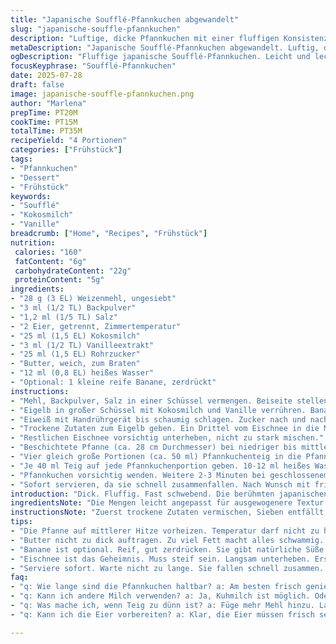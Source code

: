 ```yaml
---
title: "Japanische Soufflé-Pfannkuchen abgewandelt"
slug: "japanische-souffle-pfannkuchen"
description: "Luftige, dicke Pfannkuchen mit einer fluffigen Konsistenz. Leicht gesüßt, mit Vanillearoma. Gehen schnell und benötigen etwas Geduld beim Wenden. Milch und Ei getrennt verarbeitet, Eiweiß steif geschlagen. Gebacken in einer Pfanne bei mittlerer Hitze. Für 4 Portionen. Varianten durch Kokosmilch und Ahornsirup. Bananen als Zugabe möglich. Zusammen mit frischen Früchten servieren, warm genießen, sonst verlieren sie Riesenhöhe."
metaDescription: "Japanische Soufflé-Pfannkuchen abgewandelt. Luftig, dick. Mit Vanille und Kokos. Perfekt für Frühstück oder Dessert."
ogDescription: "Fluffige japanische Soufflé-Pfannkuchen. Leicht und lecker. Mit frischen Früchten und Ahornsirup serviert."
focusKeyphrase: "Soufflé-Pfannkuchen"
date: 2025-07-28
draft: false
image: japanische-souffle-pfannkuchen.png
author: "Marlena"
prepTime: PT20M
cookTime: PT15M
totalTime: PT35M
recipeYield: "4 Portionen"
categories: ["Frühstück"]
tags:
- "Pfannkuchen"
- "Dessert"
- "Frühstück"
keywords:
- "Soufflé"
- "Kokosmilch"
- "Vanille"
breadcrumb: ["Home", "Recipes", "Frühstück"]
nutrition: 
 calories: "160"
 fatContent: "6g"
 carbohydrateContent: "22g"
 proteinContent: "5g"
ingredients:
- "28 g (3 EL) Weizenmehl, ungesiebt"
- "3 ml (1/2 TL) Backpulver"
- "1,2 ml (1/5 TL) Salz"
- "2 Eier, getrennt, Zimmertemperatur"
- "25 ml (1,5 EL) Kokosmilch"
- "3 ml (1/2 TL) Vanilleextrakt"
- "25 ml (1,5 EL) Rohrzucker"
- "Butter, weich, zum Braten"
- "12 ml (0,8 EL) heißes Wasser"
- "Optional: 1 kleine reife Banane, zerdrückt"
instructions:
- "Mehl, Backpulver, Salz in einer Schüssel vermengen. Beiseite stellen."
- "Eigelb in großer Schüssel mit Kokosmilch und Vanille verrühren. Banane unterrühren, falls verwendet."
- "Eiweiß mit Handrührgerät bis schaumig schlagen. Zucker nach und nach hinzufügen, weiter schlagen bis feste Spitzen entstehen."
- "Trockene Zutaten zum Eigelb geben. Ein Drittel vom Eischnee in die Masse rühren, um zu lockern."
- "Restlichen Eischnee vorsichtig unterheben, nicht zu stark mischen."
- "Beschichtete Pfanne (ca. 28 cm Durchmesser) bei niedriger bis mittlerer Hitze erwärmen. Mit Butter bepinseln."
- "Vier gleich große Portionen (ca. 50 ml) Pfannkuchenteig in die Pfanne geben. Deckel auflegen. 2-3 Minuten garen, bis die Unterseite goldbraun."
- "Je 40 ml Teig auf jede Pfannkuchenportion geben. 10-12 ml heißes Wasser an den Pfannenrand gießen. Deckel schließen. 4-5 Minuten dämpfen lassen."
- "Pfannkuchen vorsichtig wenden. Weitere 2-3 Minuten bei geschlossenem Deckel braten, bis die zweite Seite goldbraun ist und Pfannkuchen vollständig durch sind."
- "Sofort servieren, da sie schnell zusammenfallen. Nach Wunsch mit frischen Beeren und Ahornsirup servieren."
introduction: "Dick. Fluffig. Fast schwebend. Die berühmten japanischen Soufflé-Pfannkuchen. Weiche Riesenpancakes. Trennen von Eiweiß und Eigelb. Schlagen bis steife Spitzen. Das Geheimnis liegt im Eischnee. Langsam rühren, nicht zu viel. Zusammenfallen vermeiden. Kokosmilch statt Kuhmilch für exotischen Twist. Banane für natürliche Süße. Geduld beim Wenden. Hitze niedrig, in mehreren Schichten garen. Deckel drauf, Dampf erzeugen. Pfanne mit hohem Rand, damit sie schön in Form bleiben. Nicht zu dünn verstreichen. Sofort essen. Sonst schrumpfen die Wolken. Ahornsirup oder frische Beeren. Für den extra Kick. So einfach, so anders."
ingredientsNote: "Die Mengen leicht angepasst für ausgewogenere Textur. Kokosmilch ersetzt klassische Milch, sorgt für eine leichte, exotische Note und etwas mehr Feuchtigkeit. Rohrzucker statt weißem Zucker, feiner Geschmack und bessere Auflösung im Eischnee. Banane optional, passt gut zu Vanille. Nur reife verwenden, sonst bitter. Mehl in kleinerer Menge, sorgt für leichteren, luftigen Teig. Backpulver halbiert, um zu vermeiden, dass der Teig zu grob wird. Salz nur minimal, verstärkt Geschmack ohne zu dominieren. Butter weich, gut zum Anpinseln der Pfanne, verhindert Anhaften. Heißes Wasser zum Dämpfen, wichtig für Konsistenz und das charakteristische Aufgehen. Teig sollte nicht zu dünn sein, dadurch bleibt Volumen erhalten. Gesamtes Volumen des Teiges nicht unterrühren, Meringue soll intakt bleiben, leises Falten entscheidet alles."
instructionsNote: "Zuerst trockene Zutaten vermischen, Sieben entfällt, da kleine Mengen. Separat Eigelb mit Flüssigkeiten vermengen, Banane unterheben, gibt Geschmack und Bindung. Eiweiß unbedingt kalt und frisch, dann schaumig schlagen. Zucker langsam einrieseln lassen, damit festen Eischnee unterstützt wird. Erst ein Drittel Eischnee unter den Teig schlagen, Luftigkeit bewahren. Danach sanft restlichen Eischnee unterheben, besser Ergebnisse. Pfanne auf niedrige bis mittlere Temperatur vorheizen, es darf nicht zu heiß sein, sonst verbrennen Unterseiten. Mit Butter einpinseln, Menge dosieren, sonst wird zu fettig. Teigportionen nicht zu groß, 50 ml pro Pancake, dann aufdrehen etwas mehr Teig auf die erste Schicht geben, ergibt Höhe. Wasser am Rand eingefüllt, erzeugt Dampf, macht Pfannkuchen innen fluffig. Deckel zwingend zum Garen, hilft Hitze zu halten. Wenden vorsichtig, mit breiter Palette, sonst kippt alles. Fertig, wenn beide Seiten goldbraun, Teig fest, nicht mehr feucht in der Mitte. Sofort servieren, wird schnell kompakt. Lange warten vermeiden."
tips:
- "Die Pfanne auf mittlerer Hitze vorheizen. Temperatur darf nicht zu hoch sein. Sonst wird der Boden schnell braun. Nach 2-3 Minuten sehen. Deckel unbedingt drauf, sonst geht nichts."
- "Butter nicht zu dick auftragen. Zu viel Fett macht alles schwammig. Besser leicht einpinseln. Dämpfen gleich am Anfang machen. Heißes Wasser am Rand. Macht den Teig fluffig, bleibt hoch."
- "Banane ist optional. Reif, gut zerdrücken. Sie gibt natürliche Süße und sorgt für feuchte Konsistenz. Achte darauf, dass Banane nicht bitter ist. Zu reifen Früchten gibt es kein Problem."
- "Eischnee ist das Geheimnis. Muss steif sein. Langsam unterheben. Erst ein Drittel vermengen. Dann vorsichtig den Rest. Sonst gibt's keine Luft in den Pfannkuchen. Das Ergebnis wird platt."
- "Serviere sofort. Warte nicht zu lange. Sie fallen schnell zusammen. Früchte und Ahornsirup dazu? Ja, das passt perfekt. So wird's himmlisch. Eine gute Wahl für Brunch oder Dessert."
faq:
- "q: Wie lange sind die Pfannkuchen haltbar? a: Am besten frisch genießen. Im Kühlschrank max zwei Tage, aber sie werden hart. Aufwärmen nicht empfohlen. Gerne frieren. Dann wieder aufwärmen."
- "q: Kann ich andere Milch verwenden? a: Ja, Kuhmilch ist möglich. Oder Mandelmilch. Also, viele Optionen. Geschmack ändert sich. Milchalternative kann die Konsistenz beeinflussen. Achte darauf."
- "q: Was mache ich, wenn Teig zu dünn ist? a: Füge mehr Mehl hinzu. Langsam, nicht viel. Unbedingt ausprobieren. Zu dünn bedeutet flach. Idealer Teig muss dickflüssig sein. Das macht die Höhe."
- "q: Kann ich die Eier vorbereiten? a: Klar, die Eier müssen frisch sein. Eiweiß kalt aufbewahren. Separat vor dem Kochen schlagen. Eiklar sollte fest sein. Miss nicht die Zeit."

---
```

